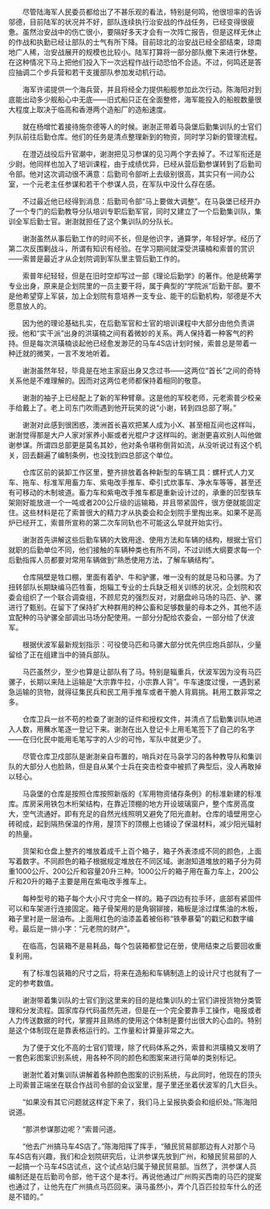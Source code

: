 　　尽管陆海军人民委员都给出了不甚乐观的看法，特别是何鸣，他很坦率的告诉邬德，目前陆军的状况并不好，部队连续执行治安战的作战任务，已经变得很疲惫。虽然治安战中的伤亡很小，要隔好多天才会有一次阵亡报告，但是这样无休止的作战和执勤已经让部队的士气有所下降。目前琼北的治安战已经全部结束，琼南地广人稀，治安战展开的规模也比较小。陆军打算将一部分部队撤下来进行休整。在这种情况下马上把他们投入下一次远程作战行动恐怕不合适。不过，何鸣还是答应抽调二个步兵营和若干支援部队参加发动机行动。

　　海军许诺提供一个海兵营，并且将经全力提供船舰参加此次行动。陈海阳对到底能出动多少舰船心中无底——旧式船只正在全面整修，海军能投入的船舰数量很大程度上取决于临高和香港两个造船厂的造船速度。

　　就在杨增忙着接待施奈德等人的时候。谢澍正带着马袅堡后勤集训队的士官们列队前往后勤仓库。他们的任务是清点整理新到的物资，同时学习新的管理流程。

　　在澄迈战役后升官潮中，谢澍把见习参谋的见习两个字去掉了。不过军衔还是少尉。他同样也加入了培训课程，由于成绩优异，已经从营后勤参谋转到了后勤司令部。他对这次调动很不满意：后勤司令部听上去级别很高，其实只有一间办公室，一个元老主任参谋和若干个参谋人员，在军队中没什么存在感。

　　不过最近他已经得到消息：后勤司令部“马上要做大调整”。在马袅堡已经开办了一个专门的后勤教导分队培训专职后勤军官，同时又建立了一个后勤集训队，集训全军后勤士官。谢澍就担任了这个集训队的分队长。

　　谢澍虽然从事后勤工作的时间不长，但是他识字，通算学，年轻好学。经历了第二次反围剿战斗，所谓有知识有经验。在学习期间就深受洪璜楠和索普的赏识——索普是最近才从企划院调到军队里主管后勤工作的。

　　索普年纪轻轻，但是在旧时空却写过一部《理论后勤学》的著作。他是统筹学专业出身，原来是企划院里的一员主要干将，属于典型的“学院派”后勤干部。要不是他希望穿上军装，加上企划院有意培养一支专业、能干的后勤机构，邬德是不大愿意放人的。

　　因为他的理论基础扎实，在后勤军官和士官的培训课程中大部分由他负责讲授。他和“实干派”出身的洪璜楠之间有着微妙的关系。两人保持着一种客气的矜持。但是每次洪璜楠谈起他已经愈发渺茫的马车4S店计划时候，索普总是带着一种迁就的微笑，一言不发地听着。

　　谢澍虽然年轻，毕竟是在地主家庭出身又念过书——这两位“首长”之间的奇特关系他是不难理解的。因而对这两位老师都保持着相同的敬意。

　　谢澍的袖子上已经配上了新的军种臂章。这是他的军校老师，元老索普少校亲手给戴上了。老上司东门吹雨遇到他开玩笑的说“小谢，转到四总部了啊。”

　　谢澍对此感到很困惑，澳洲首长喜欢把某人成为小X、甚至相互间也这样叫，谢澍觉得那是大户人家对家养小厮或者光棍户才这样叫的。谢澍更喜欢别人叫他做谢参谋。所谓四总部更是莫名其妙，他对条令堪称倒背如流，从没听说过有这个机关，回去翻遍了编制条例，也没找到四总部这个单位。

　　仓库区前的装卸工作区里，整齐排放着各种新型的车辆工具：螺杆式人力叉车、拖车、标准军用畜力车、紫电改手推车、牵引式炊事车、净水车等等，甚至还有可移动的木制坡道。畜力车和紫电改手推车都是重新设计过的，承重的凹型铁车架刚好能放进一个一吨或者200公斤级的运输箱，并且带紧固件，很方便就能固定住。这些材料是花了索普很大的精力才从执委会和企划院手里掏出来。如果不是高炉已经开工，索普所宣称的第二次车同轨也不可能这么早就开始实行。

　　谢澍首先讲解这些后勤车辆的大致用途、使用方法和车辆的结构，根据士官们就职的后勤单位不同，他们接触的车辆种类也有所不同，不过训练大纲要求每一个后勤指挥人员都要对常用车辆做到“熟悉使用方法，了解车辆结构”。

　　仓库隔壁是牲口棚，里面有着驴、牛和驴骡，唯一没有的就是马和马骡。为了扭转部队长期缺编马匹牲畜，炮辎工专业的士兵缺乏相关训练的状况，企划院和农委会组织了一个联合调查组，不顾尼克的强烈反对，对磨盘岭马场的马匹、驴、骡进行了甄别。在留下了保持扩大种群用的种公畜和足够数量的母本之外，其他不适宜配种的马驴骡全部调出马场分配使用。一部分分配给农委会，一部分给了伏波军。

　　根据伏波军最新规划指示：可役使马匹和马骡大部分优先供应炮兵部队，少量留给了正在组建当中的骑兵部队。

　　马匹虽然少，至少也算是让部队有了马。特别是辎重兵，伏波军因为没有马匹骡子，长期以来陆上运输是“大宗靠牛拉，小宗靠人背”。牛车速度过慢，一遇到紧急运输的货物，就得征集民兵和民工用手推车或者干脆人背肩挑。耗用工数非常之多。

　　仓库卫兵一丝不苟的检查了谢澍的证件和授权文件，并清点了后勤集训队地进入人数，用蘸水笔逐一登记下来。谢澍在出入登记卡上用毛笔签下了自己的名字——在归化民中能用毛笔写字的人少的可怜，军队中就更少了。

　　尽管仓库卫戍部队是谢澍亲自布置的，哨兵对在马袅学习的各种教导队和集训队的大部分人也脸熟，但是自从某个士兵在突击检查中被抓了典型后，没人再敢掉以轻心。

　　马袅堡的仓库是按照仓库按照新版的《军用物资储存条例》的标准新建的标准库。库房采用铁包木桁架结构，在靠近顶棚的地方开设玻璃窗户，整个库房高度大，空气流通好。即有充足的自然光线照明又避免了阳光直射。仓库的墙壁用空心砖砌成，起到隔热保温的作用，屋顶下的顶棚上也铺设了保温材料，减少阳光辐射的热量。

　　货架和仓盘上整齐的堆放着成千上百个箱子，箱子外表漆成不同的颜色，上面写着数字。不同颜色的箱子根据规定堆放在不同区域。谢澍知道堆放的箱子分为荷重1000公斤、200公斤和容量20升三种。1000公斤的箱子用在畜力车上，200公斤和20升的箱子主要是用在紫电改手推车上。

　　每种型号的箱子每个大小尺寸完全一样的。箱子四边有拉手环，底部有紧固件可以和车架进行连接固定。箱子骨架用的是角钢铆接，箱板是涂过煤焦油的木板，箱子里衬是一层油布。上面用红色的油漆盖着被俗称“铁拳暴菊”的戳记和数字编号。最后是一排小字：“元老院的财产”。

　　在临高，包装箱不是易耗品，每个包装箱都登记在册，使用结束之后要回收重复利用。

　　有了标准包装箱的尺寸之后，将来在造船和车辆制造上的设计尺寸也就有了一定的参考数值。

　　谢澍带着集训队的士官们到这里来的目的是给集训队的士官们讲授货物分类管理和分发流程。国家库存代码虽然先进，但是在一个完全要靠手工操作，电报或者人力传送数据的时代，掌握并且熟练的使用这个体制是要付出很大的心血的。特别是这个体制现在是靠表格运行的。工作量和计算量非常之大。

　　为了便于文化不高的士官们管理，除了代码体系之外，索普和洪璜楠又发明了一套色彩图案识别系统，用各种不同的颜色和图案来进行简单的类别标记。

　　谢澍忙着对集训队讲解着各种颜色图案的识别系统，与此同时，他现在的顶头上司索普正端坐在联合作战司令部的会议室里，屋子里还坐着伏波军的几大巨头。

　　“如果没有其它问题就这样定下来了，我们马上呈报执委会和组织处。”陈海阳说道。

　　“那洪参谋那边呢？”索普问道。

　　“他去广州搞马车4S店了。”陈海阳挥了挥手，“殖民贸易部那边有人对那个马车4S店有兴趣，我们和企划院研究后，让洪参谋先放到广州，和殖民贸易部的人一起搞一个马车4S店试点，这个试点站归属于殖民贸易部。当然了，洪参谋人员编制还是在后勤司令部，他干这个是本行。再说他通过广州购买西南的马匹的提案也通过了，让他先在广州搞点马匹回来。滇马虽然小，弄个几百匹拉拉车什么的还是不错的。”
